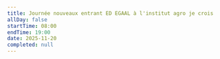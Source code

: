 ```yaml
---
title: Journée nouveaux entrant ED EGAAL à l'institut agro je crois
allDay: false
startTime: 08:00
endTime: 19:00
date: 2025-11-20
completed: null
---
```

